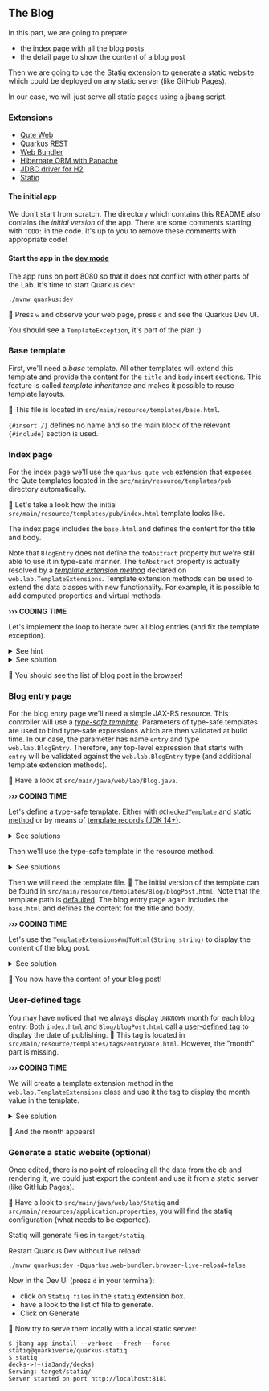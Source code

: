 ## The Blog

In this part, we are going to prepare:
- the index page with all the blog posts
- the detail page to show the content of a blog post

Then we are going to use the Statiq extension to generate a static website which could be deployed on any static server (like GitHub Pages). 

In our case, we will just serve all static pages using a jbang script. 

### Extensions

 - [Qute Web](https://docs.quarkiverse.io/quarkus-qute-web/dev/index.html)
 - [Quarkus REST](https://quarkus.io/guides/rest)
 - [Web Bundler](https://docs.quarkiverse.io/quarkus-web-bundler/dev/index.html)
 - [Hibernate ORM with Panache](https://quarkus.io/guides/hibernate-orm-panache)
 - [JDBC driver for H2](https://quarkus.io/guides/datasource)
 - [Statiq](https://github.com/quarkiverse/quarkus-statiq)

#### The initial app

We don't start from scratch.
The directory which contains this README also contains the _initial version_ of the app.
There are some comments starting with `TODO:` in the code.
It's up to you to remove these comments with appropriate code!

#### Start the app in the [dev mode](https://quarkus.io/guides/dev-mode-differences)

The app runs on port 8080 so that it does not conflict with other parts of the Lab.
It's time to start Quarkus dev:

```
./mvnw quarkus:dev
```

🚀 Press `w` and observe your web page, press `d` and see the Quarkus Dev UI.

You should see a `TemplateException`, it's part of the plan :)

### Base template

First, we'll need a _base_ template.
All other templates will extend this template and provide the content for the `title` and `body` insert sections.
This feature is called _template inheritance_ and makes it possible to reuse template layouts.

👀 This file is located in `src/main/resource/templates/base.html`.

`{#insert /}` defines no name and so the main block of the relevant `{#include}` section is used.

### Index page

For the index page we'll use the `quarkus-qute-web` extension that exposes the Qute templates located in the `src/main/resource/templates/pub` directory automatically.

👀 Let's take a look how the initial `src/main/resource/templates/pub/index.html` template looks like.

The index page includes the `base.html` and defines the content for the title and body.

Note that `BlogEntry` does not define the `toAbstract` property but we're still able to use it in type-safe manner.
The `toAbstract` property is actually resolved by a [_template extension method_](https://quarkus.io/guides/qute-reference#template_extension_methods) declared on `web.lab.TemplateExtensions`.
Template extension methods can be used to extend the data classes with new functionality.
For example, it is possible to add computed properties and virtual methods.

**››› CODING TIME**

Let's implement the loop to iterate over all blog entries (and fix the template exception).

<details>
<summary>See hint</summary>

We will use the `BlogEntry#listAllSortedByPublished()` method to obtain the blog entries in the template.

</details>

<details>
<summary>See solution</summary>

```html
  {#for entry in BlogEntry:listAllSortedByPublished}
    <article>
      ...
    </article>
  {/for}
  </div>
</main>
```

The `BlogEntry:listAllSortedByCreated` is an expression that calls the static method `web.lab.BlogEntry#listAllSortedByCreated()`.
That's why we need to annotate the `BlogEntry` with `@TemplateData(namespace = "BlogEntry")`.

</details>

🚀 You should see the list of blog post in the browser!

### Blog entry page

For the blog entry page we'll need a simple JAX-RS resource.
This controller will use a [_type-safe template_](https://quarkus.io/guides/qute-reference#typesafe_templates).
Parameters of type-safe templates are used to bind type-safe expressions which are then validated at build time.
In our case, the parameter has name `entry` and type `web.lab.BlogEntry`.
Therefore, any top-level expression that starts with `entry` will be validated against the `web.lab.BlogEntry` type (and additional template extension methods).

👀 Have a look at `src/main/java/web/lab/Blog.java`.

**››› CODING TIME**

Let's define a type-safe template.
Either with [`@CheckedTemplate` and static method](https://quarkus.io/guides/qute-reference#nested-type-safe-templates) or by means of [template records (JDK 14+)](https://quarkus.io/guides/qute-reference#template-records).

<details>
<summary>See solutions</summary>

#### Solution #1:

```java
public class Blog {

    @CheckedTemplate
    static class Templates {
        static native TemplateInstance blogPost(BlogEntry entry);
    }
}
```

#### Solution #2:

```java
public class Blog {

    record blogPost(BlogEntry entry) implements TemplateInstance {}
}
```
</details>

Then we'll use the type-safe template in the resource method.

<details>
<summary>See solutions</summary>

#### Solution #1:

```java
    @Path("/blog/{slug}")
    @GET
    public TemplateInstance blogPost(String slug) {
        final Optional<BlogEntry> blogEntry = BlogEntry.getBySlug(slug);
        if (blogEntry.isEmpty()) {
            throw new WebApplicationException(RestResponse.StatusCode.NOT_FOUND);
        }
        return Templates.blogPost(blogEntry.get());
    }
```

#### Solution #2:

```java
    @Path("/blog/{slug}")
    @GET
    public TemplateInstance blogPost(String slug) {
        final Optional<BlogEntry> blogEntry = BlogEntry.getBySlug(slug);
        if (blogEntry.isEmpty()) {
            throw new WebApplicationException(RestResponse.StatusCode.NOT_FOUND);
        }
        return new blogPost(blogEntry.get());
    }
```
</details>

Then we will need the template file.
👀 The initial version of the template can be found in `src/main/resource/templates/Blog/blogPost.html`.
Note that the template path is [defaulted](https://quarkus.io/guides/qute-reference#customized-template-path).
The blog entry page again includes the `base.html` and defines the content for the title and body.

**››› CODING TIME**

Let's use the `TemplateExtensions#mdToHtml(String string)` to display the content of the blog post.

<details>
<summary>See solution</summary>

```html
<article>
    <header>
      {#entryDate entry=entry/}
    </header>
    <img loading="lazy" src="{entry.title.randomImg}">
    <h1>{entry.title}</h1>
    {entry.content.mdToHtml.raw}
  </article>
```

The `{entry.content.mdToHtml.raw}` expression is quite interesting.
Let's take a look how it's resolved.
The `entry` maps to the `web.lab.BlogEntry` class so during the build Qute validates that a `content` property exist.
It does exist and its type is `java.lang.String`.
Next Qute attempts to validate `mdToHtml`.
There's no such property declared on `java.lang.String` but there is another [template extension method](https://quarkus.io/guides/qute-reference#template_extension_methods): `web.lab.TemplateExtensions#mdToHtml(String)`.
Therefore the validation was successful.
Finally, the `raw` property is used to render an [unescaped value:](https://quarkus.io/guides/qute-reference#character-escapes).
By default, for HTML and XML templates the `'`, `"`, `<`, `>`, `&` characters are escaped.

</details>

🚀 You now have the content of your blog post!

### User-defined tags

You may have noticed that we always display `UNKNOWN` month for each blog entry.
Both `index.html` and `Blog/blogPost.html` call a [user-defined tag](https://quarkus.io/guides/qute-reference#user_tags) to display the date of publishing.
👀 This tag is located in `src/main/resource/templates/tags/entryDate.html`.
However, the "month" part is missing.

**››› CODING TIME**

We will create a template extension method in the `web.lab.TemplateExtensions` class and use it the tag to display the month value in the template.

<details>
<summary>See solution</summary>

```java
public static String monthStr(LocalDate date) {
   return date.getMonth().getDisplayName(TextStyle.SHORT, Locale.getDefault());
}
```

```html
{@web.lab.BlogEntry entry}
<div class="date">
  <div class="number">{entry.published.getDayOfMonth}</div>
  <div>{entry.published.monthStr}</div>
</div>
```

</details>

🚀 And the month appears!

### Generate a static website (optional)

Once edited, there is no point of reloading all the data from the db and rendering it, we could just export the content and use it from a static server (like GitHub Pages).

👀 Have a look to `src/main/java/web/lab/Statiq` and `src/main/resources/application.properties`, you will find the statiq configuration (what needs to be exported).

Statiq will generate files in `target/statiq`.

Restart Quarkus Dev without live reload:
```shell
./mvnw quarkus:dev -Dquarkus.web-bundler.browser-live-reload=false
```

Now in the Dev UI (press `d` in your terminal):
- click on `Statiq files` in the `statiq` extension box.
- have a look to the list of file to generate.
- Click on Generate

🚀 Now try to serve them locally with a local static server:
```shell
$ jbang app install --verbose --fresh --force statiq@quarkiverse/quarkus-statiq
$ statiq                                                                                                                         decks->!+(ia3andy/decks)
Serving: target/statiq/
Server started on port http://localhost:8181
```
